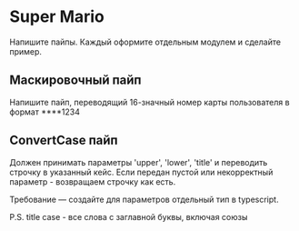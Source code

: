 # Super Mario

Напишите пайпы. Каждый оформите отдельным модулем и сделайте пример.

## Маскировочный пайп

Напишите пайп, переводящий 16-значный номер карты пользователя в формат ****1234

## ConvertCase пайп

Должен принимать параметры 'upper', 'lower', 'title' и переводить строчку в указанный кейс. 
Если передан пустой или некорректный параметр - возвращаем строчку как есть.

Требование — создайте для параметров отдельный тип в typescript.

P.S. title case - все слова с заглавной буквы, включая союзы